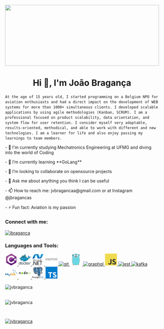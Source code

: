 <p align="center">
  <img src="https://rishavanand.github.io/static/images/greetings.gif" align="center" style="width: 100%; height: 200px;" />  
</p>
<h1 align="center">Hi 👋, I'm João Bragança</h1>
<code align="center">At the age of 15 years old, I started programming on a Belgium NPO for aviation enthusiasts and had a direct impact on the development of WEB systems for more than 1000+ simultaneous clients. I developed scalable applications by using agile methodologies (Kanban, SCRUM). I am a professional focused on product scalability, data orientation, and system flow for user retention. I consider myself very adaptable, results-oriented, methodical, and able to work with different and new technologies. I am a learner for life and also enjoy passing my learnings to team members.</code>

<p>- 🔭 I'm currently studying Mechatronics Engineering at UFMG and diving into the world of Coding</p>
<p>- 🌱 I’m currently learning **GoLang**</p>
<p>- 👯 I’m looking to collaborate on opensource projects</p>
<p>- 💬 Ask me about anything you think I can be useful</p>
<p>- 📫 How to reach me: jvbragancaa@gmail.com or at Instagram @jbragancas</p>
<p>- ⚡ Fun fact: Aviation is my passion</p>

<h3 align="left">Connect with me:</h3>
<p align="left">
  <a href="https://linkedin.com/in/jbraganca" target="blank">
    <img align="center" src="https://raw.githubusercontent.com/rahuldkjain/github-profile-readme-generator/master/src/images/icons/Social/linked-in-alt.svg" alt="jbraganca" height="30" width="40" />
  </a>
</p>
<h3 align="left">Languages and Tools:</h3>
<p align="left">
  <a href="https://www.w3schools.com/cs/" target="_blank" rel="noreferrer">
    <img src="https://raw.githubusercontent.com/devicons/devicon/master/icons/csharp/csharp-original.svg" alt="csharp" width="40" height="40" />
  </a>
  <a href="https://www.docker.com/" target="_blank" rel="noreferrer">
    <img src="https://raw.githubusercontent.com/devicons/devicon/master/icons/docker/docker-original-wordmark.svg" alt="docker" width="40" height="40" />
  </a>
  <a href="https://dotnet.microsoft.com/" target="_blank" rel="noreferrer">
    <img src="https://raw.githubusercontent.com/devicons/devicon/master/icons/dot-net/dot-net-original-wordmark.svg" alt="dotnet" width="40" height="40" />
  </a>
  <a href="https://expressjs.com" target="_blank" rel="noreferrer">
    <img src="https://raw.githubusercontent.com/devicons/devicon/master/icons/express/express-original-wordmark.svg" alt="express" width="40" height="40" />
  </a>
  <a href="https://git-scm.com/" target="_blank" rel="noreferrer">
    <img src="https://www.vectorlogo.zone/logos/git-scm/git-scm-icon.svg" alt="git" width="40" height="40" />
  </a>
  <a href="https://golang.org" target="_blank" rel="noreferrer">
    <img src="https://raw.githubusercontent.com/devicons/devicon/master/icons/go/go-original.svg" alt="go" width="40" height="40" />
  </a>
  <a href="https://graphql.org" target="_blank" rel="noreferrer">
    <img src="https://www.vectorlogo.zone/logos/graphql/graphql-icon.svg" alt="graphql" width="40" height="40" />
  </a>
  <a href="https://developer.mozilla.org/en-US/docs/Web/JavaScript" target="_blank" rel="noreferrer">
    <img src="https://raw.githubusercontent.com/devicons/devicon/master/icons/javascript/javascript-original.svg" alt="javascript" width="40" height="40" />
  </a>
  <a href="https://jestjs.io" target="_blank" rel="noreferrer">
    <img src="https://www.vectorlogo.zone/logos/jestjsio/jestjsio-icon.svg" alt="jest" width="40" height="40" />
  </a>
  <a href="https://kafka.apache.org/" target="_blank" rel="noreferrer">
    <img src="https://www.vectorlogo.zone/logos/apache_kafka/apache_kafka-icon.svg" alt="kafka" width="40" height="40" />
  </a>
  <a href="https://www.mysql.com/" target="_blank" rel="noreferrer">
    <img src="https://raw.githubusercontent.com/devicons/devicon/master/icons/mysql/mysql-original-wordmark.svg" alt="mysql" width="40" height="40" />
  </a>
  <a href="https://nodejs.org" target="_blank" rel="noreferrer">
    <img src="https://raw.githubusercontent.com/devicons/devicon/master/icons/nodejs/nodejs-original-wordmark.svg" alt="nodejs" width="40" height="40" />
  </a>
  <a href="https://www.postgresql.org" target="_blank" rel="noreferrer">
    <img src="https://raw.githubusercontent.com/devicons/devicon/master/icons/postgresql/postgresql-original-wordmark.svg" alt="postgresql" width="40" height="40" />
  </a>
  <a href="https://www.typescriptlang.org/" target="_blank" rel="noreferrer">
    <img src="https://raw.githubusercontent.com/devicons/devicon/master/icons/typescript/typescript-original.svg" alt="typescript" width="40" height="40" />
  </a>
</p>


<p>
  <img align="center" src="https://github-readme-stats.vercel.app/api/top-langs?username=jvbraganca&show_icons=true&locale=en&layout=compact&theme=tokyonight" alt="jvbraganca" />
  <div><br></div>
  <img align="center" src="https://github-readme-stats.vercel.app/api?username=jvbraganca&show_icons=true&theme=tokyonight&count_private=true" alt="jvbraganca" />
</p>

<div><br /></div>

<p>
  <a href="https://github.com/ryo-ma/github-profile-trophy">
    <img src="https://github-profile-trophy.vercel.app/?username=jvbraganca&theme=tokyonight" alt="jvbraganca" />
  </a>
</p>
